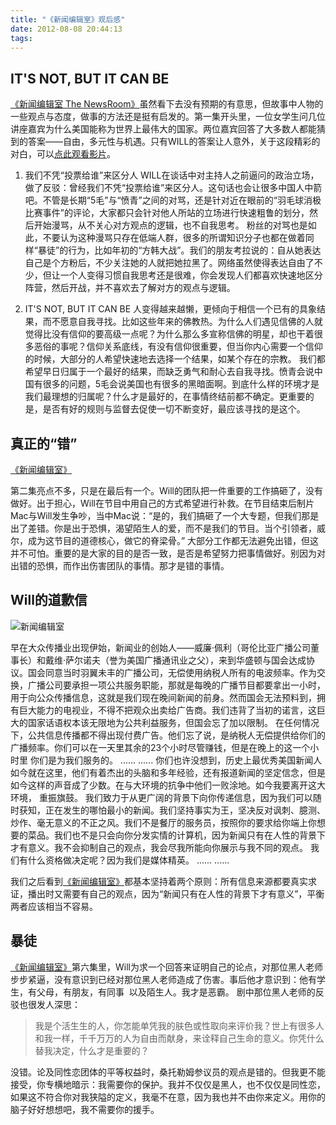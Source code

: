 ```yaml
---
title: "《新闻编辑室》观后感"
date: 2012-08-08 20:44:13
tags:
---
```


## IT'S NOT, BUT IT CAN BE

[《新闻编辑室 The NewsRoom》](http://movie.douban.com/subject/6142597/)虽然看下去没有预期的有意思，但故事中人物的一些观点与态度，做事的方法还是挺有启发的。第一集开头里，一位女学生问几位讲座嘉宾为什么美国能称为世界上最伟大的国家。两位嘉宾回答了大多数人都能猜到的答案——自由，多元性与机遇。只有WILL的答案让人意外，关于这段精彩的对白，可以[点此观看影片](http://v.youku.com/v_show/id_XNDMyMTQ4NzQ4.html "新闻编辑室 Will开篇演讲")。 

1. 我们不凭“投票给谁”来区分人 WILL在谈话中对主持人之前逼问的政治立场，做了反驳：曾经我们不凭“投票给谁”来区分人。这句话也会让很多中国人中箭吧。不管是长期“5毛”与“愤青”之间的对骂，还是针对近在眼前的“羽毛球消极比赛事件”的评论，大家都只会针对他人所站的立场进行快速粗鲁的划分，然后开始漫骂，从不关心对方观点的逻辑，也不自我思考。 粉丝的对骂也是如此，不要认为这种漫骂只存在低端人群，很多的所谓知识分子也都在做着同样“暴徒”的行为，比如年初的“方韩大战”。我们的朋友考拉说的：自从她表达自己是个方粉后，不少关注她的人就把她拉黑了。网络虽然使得表达自由了不少，但让一个人变得习惯自我思考还是很难，你会发现人们都喜欢快速地区分阵营，然后开战，并不喜欢去了解对方的观点与逻辑。 

2. IT'S NOT, BUT IT CAN BE 人变得越来越懒，更倾向于相信一个已有的具象结果，而不愿意自我寻找。比如这些年来的佛教热。为什么人们遇见信佛的人就觉得比没有信仰的要高级一点呢？为什么那么多宣称信佛的明星，却也干着很多恶俗的事呢？信仰关系底线，有没有信仰很重要，但当你内心需要一个信仰的时候，大部分的人希望快速地去选择一个结果，如某个存在的宗教。 我们都希望早日归属于一个最好的结果，而缺乏勇气和耐心去自我寻找。愤青会说中国有很多的问题，5毛会说美国也有很多的黑暗面啊。到底什么样的环境才是我们最理想的归属呢？什么才是最好的，在事情终结前都不确定。更重要的是，是否有好的规则与监督去促使一切不断变好，最应该寻找的是这个。


## 真正的“错”

[《新闻编辑室》](http://movie.douban.com/subject/6142597/)

第二集亮点不多，只是在最后有一个。Will的团队把一件重要的工作搞砸了，没有做好。出于担心，Will在节目中用自己的方式希望进行补救。在节目结束后制片Mac与Will发生争吵，当中Mac说：“是的，我们搞砸了一个大专题，但我们那是出了差错。你是出于恐惧，渴望陌生人的爱，而不是我们的节目。当个引领者，威尔，成为这节目的道德核心，做它的脊梁骨。” 大部分工作都无法避免出错，但这并不可怕。重要的是大家的目的是否一致，是否是希望努力把事情做好。别因为对出错的恐惧，而作出伤害团队的事情。那才是错的事情。


## Will的道歉信

![](../../../images/2012/08/p1627789041.jpg "新闻编辑室")

早在大众传播业出现伊始，新闻业的创始人——威廉·佩利（哥伦比亚广播公司董事长）和戴维·萨尔诺夫（誉为美国广播通讯业之父），来到华盛顿与国会达成协议。国会同意当时羽翼未丰的广播公司，无偿使用纳税人所有的电波频率。作为交换，广播公司要承担一项公共服务职能，那就是每晚的广播节目都要拿出一小时，用于向公众传播信息，这就是我们现在晚间新闻的前身。然而国会无法预料到，拥有巨大能力的电视业，不得不把观众出卖给广告商。我们违背了当初的诺言，这巨大的国家话语权本该无限地为公共利益服务，但国会忘了加以限制。 在任何情况下，公共信息传播都不得出现付费广告。他们忘了说，是纳税人无偿提供给你们的广播频率。你们可以在一天里其余的23个小时尽管赚钱，但是在晚上的这一个小时里 你们是为我们服务的。 ...... ...... 你们也许没想到，历史上最优秀美国新闻人如今就在这里，他们有着杰出的头脑和多年经验，还有报道新闻的坚定信念，但是如今这样的声音成了少数。在与大环境的抗争中他们一败涂地。如今我要离开这大环境， 重振旗鼓。 我们致力于从更广阔的背景下向你传递信息，因为我们可以随时获知，正在发生的哪怕最小的新闻。我们坚持事实为王，坚决反对讽刺、臆测、炒作、毫无意义的不正之风。我们不是餐厅的服务员，按照你的要求给你端上你想要的菜品。我们也不是只会向你分发实情的计算机，因为新闻只有在人性的背景下才有意义。我不会抑制自己的观点，我会尽我所能向你展示与我不同的观点。 我们有什么资格做决定呢？因为我们是媒体精英。 ...... ...... 

我们之后看到[《新闻编辑室》](http://movie.douban.com/subject/6142597/)都基本坚持着两个原则：所有信息来源都要真实求证，播出时又需要有自己的观点，因为“新闻只有在人性的背景下才有意义”，平衡两者应该相当不容易。


## 暴徒

[《新闻编辑室》](http://movie.douban.com/subject/6142597/)第六集里，Will为求一个回答来证明自己的论点，对那位黑人老师步步紧逼，没有意识到已经对那位黑人老师造成了伤害。事后他才意识到：他有学生，有父母，有朋友，有同事  以及陌生人。我才是恶霸。 剧中那位黑人老师的反驳也很发人深思：

> 我是个活生生的人，你怎能单凭我的肤色或性取向来评价我？世上有很多人和我一样，千千万万的人为自由而献身，来诠释自己生命的意义。你凭什么替我决定，什么才是重要的？

没错。论及同性恋团体的平等权益时，桑托勒姆参议员的观点是错的。但我更不能接受，你专横地暗示：我需要你的保护。我并不仅仅是黑人，也不仅仅是同性恋，如果这不符合你对我狭隘的定义，我毫不在意，因为我也并不由你来定义。用你的脑子好好想想吧，我不需要你的援手。